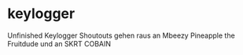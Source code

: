# keylogger
Unfinished Keylogger
Shoutouts gehen raus an Mbeezy Pineapple the Fruitdude und an SKRT COBAIN
